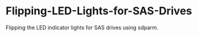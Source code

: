 # Flipping-LED-Lights-for-SAS-Drives
Flipping the LED indicator lights for SAS drives using sdparm.
